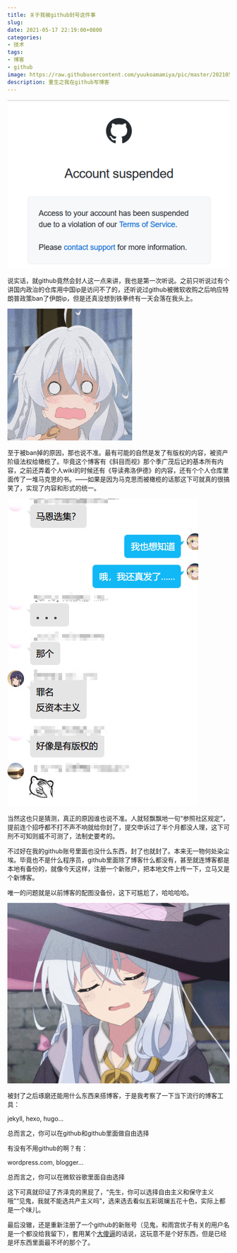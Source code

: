 ```yaml
---
title: 关于我被github封号这件事
slug: 
date: 2021-05-17 22:19:00+0800
categories:
- 技术
tags:
- 博客
- github
image: https://raw.githubusercontent.com/yuukoamamiya/pic/master/20210517225938.jpg
description: 重生之我在github写博客
---
```


 ![](https://raw.githubusercontent.com/yuukoamamiya/pic/master/20210517222454.png)

说实话，就github竟然会封人这一点来讲，我也是第一次听说。之前只听说过有个讲国内政治的仓库用中国ip是访问不了的，还听说过github被微软收购之后响应特朗普政策ban了伊朗ip，但是还真没想到铁拳终有一天会落在我头上。

![](https://raw.githubusercontent.com/yuukoamamiya/pic/master/20210517222803.gif)

至于被ban掉的原因，那也说不准。最有可能的自然是发了有版权的内容，被资产阶级法权给橄榄了。毕竟这个博客有《斜目而视》那个季广茂后记的基本所有内容，之前还弄着个人wiki的时候还有《导读弗洛伊德》的内容，还有个个人仓库里面传了一堆马克思的书。——如果是因为马克思而被橄榄的话那这下可就真的很搞笑了，实现了内容和形式的统一。

![](https://raw.githubusercontent.com/yuukoamamiya/pic/master/20210517223151.png)

当然这也只是猜测，真正的原因谁也说不准。人就轻飘飘地一句“参照社区规定”，提前连个招呼都不打不声不响就给你封了，提交申诉过了半个月都没人理，这下可刑不可知则威不可测了，法制史要考的。

不过好在我的github账号里面也没什么东西，封了也就封了。本来无一物何处染尘埃。毕竟也不是什么程序员，github里面除了博客什么都没有，甚至就连博客都是本地有备份的，就像今天这样，注册一个新账户，把本地文件上传一下，立马又是个新博客。

唯一的问题就是以前博客的配图没备份，这下可尴尬了，哈哈哈哈。

![](https://raw.githubusercontent.com/yuukoamamiya/pic/master/20210517224502.gif)

被封了之后琢磨还能用什么东西来搭博客，于是我考察了一下当下流行的博客工具：

jekyll, hexo, hugo... 

总而言之，你可以在github和github里面做自由选择

有没有不用github的啊？有：

wordpress.com, blogger... 

总而言之，你可以在微软谷歌里面自由选择

这下可真就印证了齐泽克的黑屁了，“先生，你可以选择自由主义和保守主义哦”“见鬼，我就不能选共产主义吗”，选来选去看似五彩斑斓五花十色，实际上都是一个味儿。

最后没辙，还是重新注册了一个github的新账号（见鬼，和雨宫优子有关的用户名是一个都没给我留下），套用某个[大傻逼](https://zh.wikipedia.org/zh-hans/温斯顿·丘吉尔)的话说，这玩意不是个好东西，但是已经是坏东西里面最不坏的那个了。